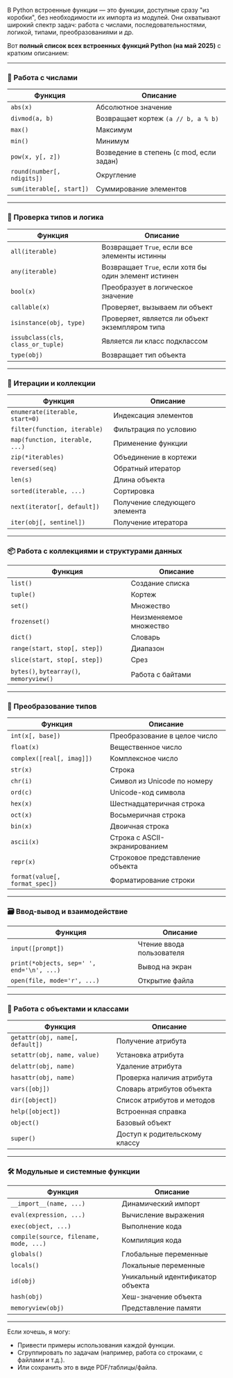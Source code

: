 В Python встроенные функции — это функции, доступные сразу "из коробки", без необходимости их импорта из модулей. Они охватывают широкий спектр задач: работа с числами, последовательностями, логикой, типами, преобразованиями и др.

Вот **полный список всех встроенных функций Python (на май 2025)** с кратким описанием:

---

### 🔢 Работа с числами

| Функция                    | Описание                                 |
| -------------------------- | ---------------------------------------- |
| `abs(x)`                   | Абсолютное значение                      |
| `divmod(a, b)`             | Возвращает кортеж `(a // b, a % b)`      |
| `max()`                    | Максимум                                 |
| `min()`                    | Минимум                                  |
| `pow(x, y[, z])`           | Возведение в степень (с mod, если задан) |
| `round(number[, ndigits])` | Округление                               |
| `sum(iterable[, start])`   | Суммирование элементов                   |

---

### 🧪 Проверка типов и логика

| Функция                           | Описание                                             |
| --------------------------------- | ---------------------------------------------------- |
| `all(iterable)`                   | Возвращает `True`, если все элементы истинны         |
| `any(iterable)`                   | Возвращает `True`, если хотя бы один элемент истинен |
| `bool(x)`                         | Преобразует в логическое значение                    |
| `callable(x)`                     | Проверяет, вызываем ли объект                        |
| `isinstance(obj, type)`           | Проверяет, является ли объект экземпляром типа       |
| `issubclass(cls, class_or_tuple)` | Является ли класс подклассом                         |
| `type(obj)`                       | Возвращает тип объекта                               |

---

### 🔁 Итерации и коллекции

| Функция                        | Описание                      |
| ------------------------------ | ----------------------------- |
| `enumerate(iterable, start=0)` | Индексация элементов          |
| `filter(function, iterable)`   | Фильтрация по условию         |
| `map(function, iterable, ...)` | Применение функции            |
| `zip(*iterables)`              | Объединение в кортежи         |
| `reversed(seq)`                | Обратный итератор             |
| `len(s)`                       | Длина объекта                 |
| `sorted(iterable, ...)`        | Сортировка                    |
| `next(iterator[, default])`    | Получение следующего элемента |
| `iter(obj[, sentinel])`        | Получение итератора           |

---

### 📦 Работа с коллекциями и структурами данных

| Функция                                  | Описание               |
| ---------------------------------------- | ---------------------- |
| `list()`                                 | Создание списка        |
| `tuple()`                                | Кортеж                 |
| `set()`                                  | Множество              |
| `frozenset()`                            | Неизменяемое множество |
| `dict()`                                 | Словарь                |
| `range(start, stop[, step])`             | Диапазон               |
| `slice(start, stop[, step])`             | Срез                   |
| `bytes()`, `bytearray()`, `memoryview()` | Работа с байтами       |

---

### 🔣 Преобразование типов

| Функция                        | Описание                        |
| ------------------------------ | ------------------------------- |
| `int(x[, base])`               | Преобразование в целое число    |
| `float(x)`                     | Вещественное число              |
| `complex([real[, imag]])`      | Комплексное число               |
| `str(x)`                       | Строка                          |
| `chr(i)`                       | Символ из Unicode по номеру     |
| `ord(c)`                       | Unicode-код символа             |
| `hex(x)`                       | Шестнадцатеричная строка        |
| `oct(x)`                       | Восьмеричная строка             |
| `bin(x)`                       | Двоичная строка                 |
| `ascii(x)`                     | Строка с ASCII-экранированием   |
| `repr(x)`                      | Строковое представление объекта |
| `format(value[, format_spec])` | Форматирование строки           |

---

### 🗃️ Ввод-вывод и взаимодействие

| Функция                                   | Описание                  |
| ----------------------------------------- | ------------------------- |
| `input([prompt])`                         | Чтение ввода пользователя |
| `print(*objects, sep=' ', end='\n', ...)` | Вывод на экран            |
| `open(file, mode='r', ...)`               | Открытие файла            |

---

### 🧱 Работа с объектами и классами

| Функция                         | Описание                      |
| ------------------------------- | ----------------------------- |
| `getattr(obj, name[, default])` | Получение атрибута            |
| `setattr(obj, name, value)`     | Установка атрибута            |
| `delattr(obj, name)`            | Удаление атрибута             |
| `hasattr(obj, name)`            | Проверка наличия атрибута     |
| `vars([obj])`                   | Словарь атрибутов объекта     |
| `dir([object])`                 | Список атрибутов и методов    |
| `help([object])`                | Встроенная справка            |
| `object()`                      | Базовый объект                |
| `super()`                       | Доступ к родительскому классу |

---

### 🛠️ Модульные и системные функции

| Функция                                | Описание                         |
| -------------------------------------- | -------------------------------- |
| `__import__(name, ...)`                | Динамический импорт              |
| `eval(expression, ...)`                | Вычисление выражения             |
| `exec(object, ...)`                    | Выполнение кода                  |
| `compile(source, filename, mode, ...)` | Компиляция кода                  |
| `globals()`                            | Глобальные переменные            |
| `locals()`                             | Локальные переменные             |
| `id(obj)`                              | Уникальный идентификатор объекта |
| `hash(obj)`                            | Хеш-значение объекта             |
| `memoryview(obj)`                      | Представление памяти             |

---

Если хочешь, я могу:

* Привести примеры использования каждой функции.
* Сгруппировать по задачам (например, работа со строками, с файлами и т.д.).
* Или сохранить это в виде PDF/таблицы/файла.
